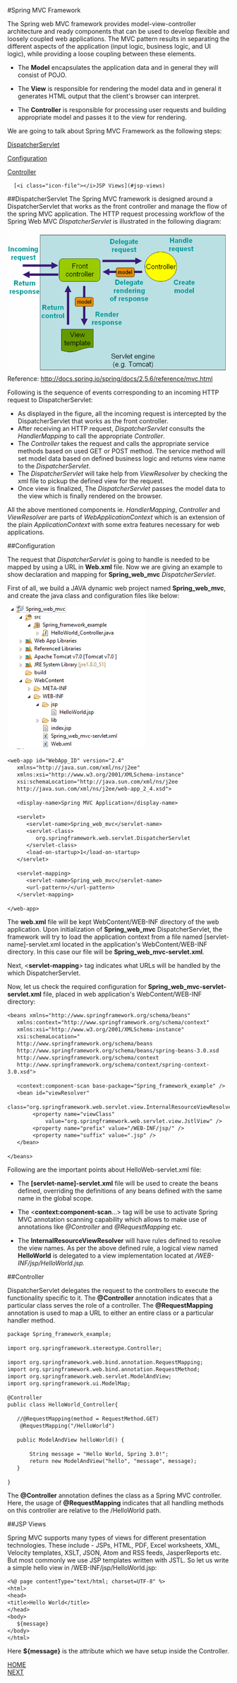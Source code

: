 
#Spring MVC Framework 

The Spring web MVC framework provides model-view-controller architecture and ready components that can be used to develop flexible and loosely coupled web applications. The MVC pattern results in separating the different aspects of the application (input logic, business logic, and UI logic), while providing a loose coupling between these elements.

- The **Model** encapsulates the application data and in general they will consist of POJO.

- The **View** is responsible for rendering the model data and in general it generates HTML output that the client's browser can interpret.

- The **Controller** is responsible for processing user requests and building appropriate model and passes it to the view for rendering.

We are going to talk about Spring MVC Framework as the following steps:  

 [<i class="icon-file"></i>DispatcherServlet](#dispatcherservlet)  

  [<i class="icon-file"></i>Configuration](#configuration)  

   [<i class="icon-file"></i>Controller](#controller)  

      [<i class="icon-file"></i>JSP Views](#jsp-views)  




 
##DispatcherServlet
The Spring MVC framework is designed around a DispatcherServlet that works as the front controller and manage the flow of the spring MVC application. The HTTP request processing workflow of the Spring Web MVC *DispatcherServlet* is illustrated in the following diagram:

![Alt text](/picture/dispatcherservlet.png)  
Reference: http://docs.spring.io/spring/docs/2.5.6/reference/mvc.html  


Following is the sequence of events corresponding to an incoming HTTP request to DispatcherServlet:

- As displayed in the figure, all the incoming request is intercepted by the DispatcherServlet that works as the front controller. 
- After receiving an HTTP request, *DispatcherServlet* consults the *HandlerMapping* to call the appropriate *Controller*.
- The *Controller* takes the request and calls the appropriate service methods based on used GET or POST method. The service method will set model data based on defined business logic and returns view name to the *DispatcherServlet*.
- The *DispatcherServlet* will take help from *ViewResolver* by checking the xml file to pickup the defined view for the request.
- Once view is finalized, The *DispatcherServlet* passes the model data to the view which is finally rendered on the browser.

All the above mentioned components ie. *HandlerMapping*, *Controller* and *ViewResolver* are parts of *WebApplicationContext* which is an extension of the plain *ApplicationContext* with some extra features necessary for web applications.

##Configuration

The request that *DispatcherServlet* is going to handle is needed to be mapped by using a URL in **Web.xml** file. Now we are giving an example to show declaration and mapping for **Spring_web_mvc** *DispatcherServlet*.

First of all, we build a JAVA dynamic web project named **Spring_web_mvc**, and create the java class and configuration files like below: 

![Alt text](/picture/spring_example.png)

```  
<web-app id="WebApp_ID" version="2.4"
   xmlns="http://java.sun.com/xml/ns/j2ee" 
   xmlns:xsi="http://www.w3.org/2001/XMLSchema-instance"
   xsi:schemaLocation="http://java.sun.com/xml/ns/j2ee 
   http://java.sun.com/xml/ns/j2ee/web-app_2_4.xsd">

   <display-name>Spring MVC Application</display-name>

   <servlet>
      <servlet-name>Spring_web_mvc</servlet-name>
      <servlet-class>
         org.springframework.web.servlet.DispatcherServlet
      </servlet-class>
      <load-on-startup>1</load-on-startup>
   </servlet>

   <servlet-mapping>
      <servlet-name>Spring_web_mvc</servlet-name>
      <url-pattern>/</url-pattern>
   </servlet-mapping>
 
</web-app>
```

The **web.xml** file will be kept WebContent/WEB-INF directory of  the web application. Upon initialization of **Spring_web_mvc** DispatcherServlet, the framework will try to load the application context from a file named [servlet-name]-servlet.xml located in the application's WebContent/WEB-INF directory. In this case our file will be **Spring_web_mvc-servlet.xml**.

Next, <**servlet-mapping**> tag indicates what URLs will be handled by the which DispatcherServlet.   

Now, let us check the required configuration for **Spring_web_mvc-servlet-servlet.xml** file, placed in web application's WebContent/WEB-INF directory:

```
<beans xmlns="http://www.springframework.org/schema/beans"
   xmlns:context="http://www.springframework.org/schema/context"
   xmlns:xsi="http://www.w3.org/2001/XMLSchema-instance"
   xsi:schemaLocation="
   http://www.springframework.org/schema/beans     
   http://www.springframework.org/schema/beans/spring-beans-3.0.xsd
   http://www.springframework.org/schema/context 
   http://www.springframework.org/schema/context/spring-context-3.0.xsd">

   <context:component-scan base-package="Spring_framework_example" />
   <bean id="viewResolver"
        class="org.springframework.web.servlet.view.InternalResourceViewResolver">
        <property name="viewClass"
            value="org.springframework.web.servlet.view.JstlView" />
        <property name="prefix" value="/WEB-INF/jsp/" />
        <property name="suffix" value=".jsp" />
   </bean>
 
</beans>
```

Following are the important points about HelloWeb-servlet.xml file:

- The **[servlet-name]-servlet.xml** file will be used to create the beans defined, overriding the definitions of any beans defined with the same name in the global scope.

- The <**context:component-scan**...> tag will be use to activate Spring MVC annotation scanning capability which allows to make use of annotations like *@Controller* and *@RequestMapping* etc.

- The **InternalResourceViewResolver** will have rules defined to resolve the view names. As per the above defined rule, a logical view named **HelloWorld** is delegated to a view implementation located at */WEB-INF/jsp/HelloWorld.jsp.*

##Controller

DispatcherServlet delegates the request to the controllers to execute the functionality specific to it. The **@Controller** annotation indicates that a particular class serves the role of a controller. The **@RequestMapping** annotation is used to map a URL to either an entire class or a particular handler method.


```
package Spring_framework_example;

import org.springframework.stereotype.Controller;

import org.springframework.web.bind.annotation.RequestMapping;
import org.springframework.web.bind.annotation.RequestMethod;
import org.springframework.web.servlet.ModelAndView;
import org.springframework.ui.ModelMap;

@Controller
public class HelloWorld_Controller{
 
   //@RequestMapping(method = RequestMethod.GET)
	@RequestMapping("/HelloWorld")

   public ModelAndView helloWorld() {
	   
       String message = "Hello World, Spring 3.0!";
       return new ModelAndView("hello", "message", message);
   }

}

```

The **@Controller** annotation defines the class as a Spring MVC controller. Here, the  usage of **@RequestMapping** indicates that all handling methods on this controller are relative to the /HelloWorld path. 


##JSP Views

Spring MVC supports many types of views for different presentation technologies. These include - JSPs, HTML, PDF, Excel worksheets, XML, Velocity templates, XSLT, JSON, Atom and RSS feeds, JasperReports etc. But most commonly we use JSP templates written with JSTL. So let us write a simple hello view in /WEB-INF/jsp/HelloWorld.jsp:

```
<%@ page contentType="text/html; charset=UTF-8" %>
<html>
<head>
<title>Hello World</title>
</head>
<body>
   ${message}
</body>
</html>
```

Here **${message}** is the attribute which we have setup inside the Controller. 

[HOME](README.md)  
[NEXT](Reference.md)



